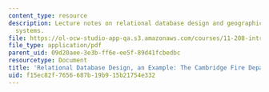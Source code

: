 ```yaml
---
content_type: resource
description: Lecture notes on relational database design and geographic information
  systems.
file: https://ol-ocw-studio-app-qa.s3.amazonaws.com/courses/11-208-introduction-to-computers-in-public-management-ii-january-iap-2002/f15ec82f7656687b19b915b21754e332_lect51.pdf
file_type: application/pdf
parent_uid: 09d20aee-3e3b-ff6e-ee5f-89d41fcbedbc
resourcetype: Document
title: 'Relational Database Design, an Example: The Cambridge Fire Department'
uid: f15ec82f-7656-687b-19b9-15b21754e332
---
```


